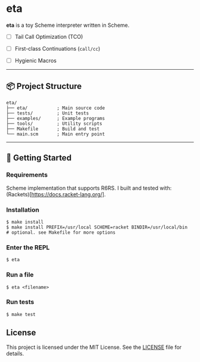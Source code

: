 # eta

**eta** is a toy Scheme interpreter written in Scheme. 

- [ ] Tail Call Optimization (TCO)
- [ ] First-class Continuations (`call/cc`)
- [ ] Hygienic Macros


---

## 📦 Project Structure

```
eta/
├── eta/           ; Main source code
├── tests/         ; Unit tests
├── examples/      ; Example programs
├── tools/         ; Utility scripts
├── Makefile       ; Build and test 
└── main.scm       ; Main entry point
```

---

## 🚀 Getting Started

### Requirements

Scheme implementation that supports R6RS.
I built and tested with: (Rackets)[https://docs.racket-lang.org/].

### Installation

```
$ make install 
$ make install PREFIX=/usr/local SCHEME=racket BINDIR=/usr/local/bin  # optional. see Makefile for more options
```

### Enter the REPL

```
$ eta
```

### Run a file

```
$ eta <filename>
```

### Run tests

```
$ make test
```


## License

This project is licensed under the MIT License. See the [LICENSE](LICENSE) file for details.

